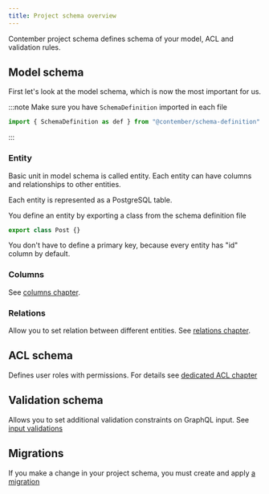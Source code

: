 ```yaml
---
title: Project schema overview
---
```



Contember project schema defines schema of your model, ACL and validation rules.

<!--
TODO: PICTURE OF PROJECT SCHEMA, MODEL SCHEMA, ACL SCHEMA AND INPUT VALIDATION SCHEMA
-->

## Model schema

First let's look at the model schema, which is now the most important for us.

:::note 
Make sure you have `SchemaDefinition` imported in each file
```typescript
import { SchemaDefinition as def } from "@contember/schema-definition"
```
:::

### Entity

Basic unit in model schema is called entity. Each entity can have columns and relationships to other entities.

Each entity is represented as a PostgreSQL table.

You define an entity by exporting a class from the schema definition file

```typescript
export class Post {}
```

You don't have to define a primary key, because every entity has "id" column by default.


### Columns

See [columns chapter](columns.md). 

### Relations

Allow you to set relation between different entities. See [relations chapter](relations.md).


## ACL schema

Defines user roles with permissions. For details see [dedicated ACL chapter](acl.md)

## Validation schema

Allows you to set additional validation constraints on GraphQL input. See [input validations](validations.md)


## Migrations

If you make a change in your project schema, you must create and apply [a migration](migrations.md)
